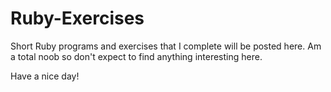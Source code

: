 # Ruby-Exercises
Short Ruby programs and exercises that I complete will be posted here. Am a total noob so don't expect to find anything interesting here.

Have a nice day!
